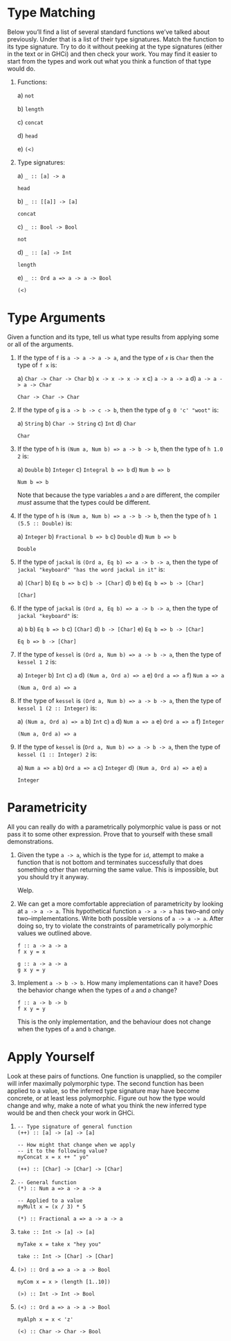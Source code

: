 # Type Matching

Below you’ll find a list of several standard functions we’ve talked about previously. Under that is a list of their type signatures. Match the function to its type signature. Try to do it without peeking at the type signatures (either in the text or in GHCi) and then check your work. You may find it easier to start from the types and work out what you think a function of that type would do.

1. Functions:

   a) `not`

   b) `length`

   c) `concat`

   d) `head`
   
   e) `(<)`
   
2. Type signatures:

   a) `_ :: [a] -> a`

   `head`

   b) `_ :: [[a]] -> [a]`

   `concat`

   c) `_ :: Bool -> Bool`

   `not`

   d) `_ :: [a] -> Int`

   `length`

   e) `_ :: Ord a => a -> a -> Bool`

   `(<)`

# Type Arguments

Given a function and its type, tell us what type results from applying some or all of the arguments.

1. If the type of `f` is `a -> a -> a -> a`, and the type of `𝑥` is `Char` then the type of `f x` is:

   a) `Char -> Char -> Char`
   b) `x -> x -> x -> x`
   c) `a -> a -> a`
   d) `a -> a -> a -> Char`

   `Char -> Char -> Char`

2. If the type of `g` is `a -> b -> c -> b`, then the type of `g 0 'c' "woot"` is:

   a) `String`
   b) `Char -> String`
   c) `Int`
   d) `Char`

   `Char`

3. If the type of `h` is `(Num a, Num b) => a -> b -> b`, then the type of `h 1.0 2` is:

   a) `Double`
   b) `Integer`
   c) `Integral b => b`
   d) `Num b => b`

   `Num b => b`

   Note that because the type variables `𝑎` and `𝑏` are different, the compiler _must_ assume that the types could be different.

4. If the type of `h` is `(Num a, Num b) => a -> b -> b`, then the type of `h 1 (5.5 :: Double)` is:

   a) `Integer`
   b) `Fractional b => b`
   c) `Double`
   d) `Num b => b`

   `Double`

5. If the type of `jackal` is `(Ord a, Eq b) => a -> b -> a`, then the type of
     `jackal "keyboard" "has the word jackal in it"` is:

   a) `[Char]`
   b) `Eq b => b`
   c) `b -> [Char]`
   d) `b`
   e) `Eq b => b -> [Char]`

   `[Char]`

6. If the type of `jackal` is `(Ord a, Eq b) => a -> b -> a`, then the type of
     `jackal "keyboard"` is:

   a) `b`
   b) `Eq b => b`
   c) `[Char]`
   d) `b -> [Char]`
   e) `Eq b => b -> [Char]`

   `Eq b => b -> [Char]`

7. If the type of `kessel` is `(Ord a, Num b) => a -> b -> a`, then the type of
`kessel 1 2` is:

   a) `Integer`
   b) `Int`
   c) `a`
   d) `(Num a, Ord a) => a`
   e) `Ord a => a`
   f) `Num a => a`

   `(Num a, Ord a) => a`

8. If the type of `kessel` is `(Ord a, Num b) => a -> b -> a`, then the type of
`kessel 1 (2 :: Integer)` is:

   a) `(Num a, Ord a) => a`
   b) `Int`
   c) `a`
   d) `Num a => a`
   e) `Ord a => a`
   f) `Integer`

   `(Num a, Ord a) => a`

9. If the type of `kessel` is (`Ord a, Num b) => a -> b -> a`, then the type of
`kessel (1 :: Integer) 2` is:

   a) `Num a => a`
   b) `Ord a => a`
   c) `Integer`
   d) `(Num a, Ord a) => a`
   e) `a`

   `Integer`

# Parametricity

All you can really do with a parametrically polymorphic value is pass or not pass it to some other expression. Prove that to yourself with these small demonstrations.

1. Given the type `a -> a`, which is the type for `id`, attempt to make a function that is not bottom and terminates successfully that does something other than returning the same value. This is impossible, but you should try it anyway.

   Welp.

2. We can get a more comfortable appreciation of parametricity by looking at `a -> a -> a`. This hypothetical function `a -> a -> a` has two–and only two–implementations. Write both possible versions of `a -> a -> a`. After doing so, try to violate the constraints of parametrically polymorphic values we outlined above.

   ```
   f :: a -> a -> a
   f x y = x
   
   g :: a -> a -> a
   g x y = y
   ```

3. Implement `a -> b -> b`. How many implementations can it have? Does the behavior change when the types of `𝑎` and `𝑏` change?

   ```
   f :: a -> b -> b
   f x y = y
   ```

   This is the only implementation, and the behaviour does not change when the types of `a` and `b` change.

# Apply Yourself

Look at these pairs of functions. One function is unapplied, so the compiler will infer maximally polymorphic type. The second function has been applied to a value, so the inferred type signature may have become concrete, or at least less polymorphic. Figure out how the type would change and why, make a note of what you think the new inferred type would be and then check your work in GHCi.

1. 
   ```
   -- Type signature of general function
   (++) :: [a] -> [a] -> [a]

   -- How might that change when we apply
   -- it to the following value?
   myConcat x = x ++ " yo"
   ```

   `(++) :: [Char] -> [Char] -> [Char]`

2. 
   ```
   -- General function
   (*) :: Num a => a -> a -> a

   -- Applied to a value
   myMult x = (x / 3) * 5
   ```

   `(*) :: Fractional a => a -> a -> a`

3. 
   ```
   take :: Int -> [a] -> [a]

   myTake x = take x "hey you"
   ```

   `take :: Int -> [Char] -> [Char]`

4. 
   ```
   (>) :: Ord a => a -> a -> Bool

   myCom x = x > (length [1..10])
   ```

   `(>) :: Int -> Int -> Bool`

5. 
   ```
   (<) :: Ord a => a -> a -> Bool

   myAlph x = x < 'z'
   ```

   `(<) :: Char -> Char -> Bool`
